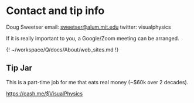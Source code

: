 # Contact and tip info

Doug Sweetser
email: sweetser@alum.mit.edu
twitter: visualphysics

If it is really important to you, a Google/Zoom meeting can be arranged.

{! ~/workspace/Q/docs/About/web_sites.md !}


## Tip Jar

This is a part-time job for me that eats real money (~$60k over 2 decades).

https://cash.me/$VisualPhysics
